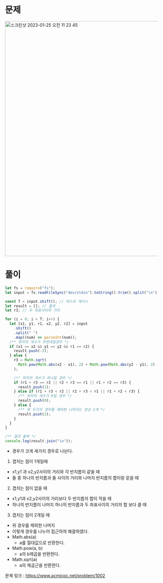 # 문제

<img width="771" alt="스크린샷 2023-01-25 오전 11 23 45" src="https://user-images.githubusercontent.com/103481518/214468011-3c68a425-c49e-49a4-a995-a2ab732d5e0a.png">


# 풀이

```javascript
let fs = require("fs");
let input = fs.readFileSync("dev/stdin").toString().trim().split("\n");

const T = input.shift(); // 테스트 케이스
let result = []; // 결과
let r3; // 두 좌표사이의 거리

for (i = 0; i < T; i++) {
  let [x1, y1, r1, x2, y2, r2] = input
    .shift()
    .split(" ")
    .map((num) => parseInt(num));
  /** 위치의 개수가 무한대일경우 */
  if (x1 == x2 && y1 == y2 && r1 == r2) {
    result.push(-1);
  } else {
    r3 = Math.sqrt(
      Math.pow(Math.abs(x2 - x1), 2) + Math.pow(Math.abs(y2 - y1), 2)
    );

    /** 위치의 개수가 하나일 경우 */
    if (r1 + r3 == r2 || r2 + r3 == r1 || r1 + r2 == r3) {
      result.push(1);
    } else if (r1 + r3 < r2 || r2 + r3 < r1 || r1 + r2 < r3) {
      /** 위치의 개수가 0일 경우 */
      result.push(0);
    } else {
      /** 위 두가지 경우를 제외한 나머지는 항상 2개 */
      result.push(2);
    }
  }
}

/** 결과 출력 */
console.log(result.join("\n"));
```

- 경우가 크게 세가지 경우로 나뉜다.

1. 겹치는 점이 1개일때

- x1,y1 과 x2,y2사이의 거리와 각 반지름이 같을 때
- 둘 중 하나의 반지름과 둘 사이의 거리와 나머지 반지름의 합이랑 같을 때

2. 겹치는 점이 없을 때

- x1,y1과 x2,y2사이의 거리보다 두 반지름의 합이 작을 때
- 하나의 반지름이 나머지 하나의 반지름과 두 좌표사이의 거리의 합 보다 클 때

3. 겹치는 점이 2개일 때

- 위 경우를 제외한 나머지
- 이렇게 경우를 나누어 접근하여 해결하였다.
- Math.abs(a)
  - a를 절대값으로 반환한다.
- Math.pow(a, b)
  - a의 b제곱을 반환한다.
- Math.sqrt(a)
  - a의 제곱근을 반환한다.

문제 링크 : https://www.acmicpc.net/problem/1002
